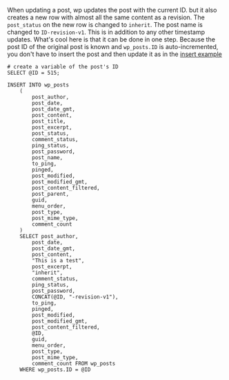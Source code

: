 When updating a post, wp updates the post with the current ID. but it also creates a new row with almost all the same content as a revision. The `post_status` on the new row is changed to `inherit`. The post name is changed to `ID-revision-v1`. This is in addition to any other timestamp updates. What's cool here is that it can be done in one step. Because the post ID of the original post is known and `wp_posts.ID` is auto-incremented, you don't have to insert the post and then update it as in the [insert example](./insert-into-row.md)

```
# create a variable of the post's ID
SELECT @ID = 515;

INSERT INTO wp_posts
	(
		post_author, 
		post_date,
		post_date_gmt,
		post_content,
		post_title,
		post_excerpt,
		post_status,
		comment_status,
		ping_status,
		post_password,
		post_name,
		to_ping,
		pinged,
		post_modified,
		post_modified_gmt,
		post_content_filtered,
		post_parent,
		guid,
		menu_order,
		post_type,
		post_mime_type,
		comment_count
	)
	SELECT post_author, 
		post_date,
		post_date_gmt,
		post_content,
		"This is a test",
		post_excerpt,
		"inherit",
		comment_status,
		ping_status,
		post_password,
		CONCAT(@ID, "-revision-v1"),
		to_ping,
		pinged,
		post_modified,
		post_modified_gmt,
		post_content_filtered,
		@ID,
		guid,
		menu_order,
		post_type,
		post_mime_type,
		comment_count FROM wp_posts
	WHERE wp_posts.ID = @ID
```